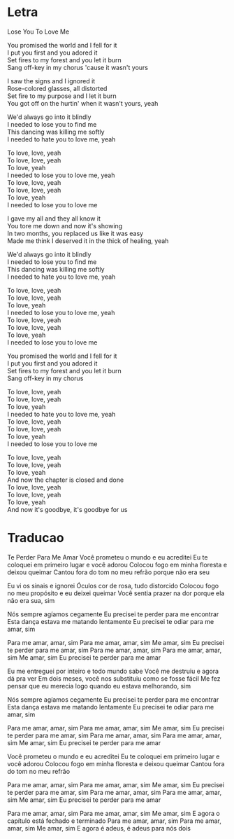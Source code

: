 

# Letra

Lose You To Love Me

You promised the world and I fell for it  
I put you first and you adored it  
Set fires to my forest and you let it burn  
Sang off-key in my chorus 'cause it wasn't yours

I saw the signs and I ignored it  
Rose-colored glasses, all distorted  
Set fire to my purpose and I let it burn  
You got off on the hurtin' when it wasn't yours, yeah

We'd always go into it blindly  
I needed to lose you to find me  
This dancing was killing me softly  
I needed to hate you to love me, yeah

To love, love, yeah  
To love, love, yeah  
To love, yeah  
I needed to lose you to love me, yeah  
To love, love, yeah  
To love, love, yeah  
To love, yeah  
I needed to lose you to love me

I gave my all and they all know it  
You tore me down and now it's showing  
In two months, you replaced us like it was easy  
Made me think I deserved it in the thick of healing, yeah

We'd always go into it blindly  
I needed to lose you to find me  
This dancing was killing me softly  
I needed to hate you to love me, yeah

To love, love, yeah  
To love, love, yeah  
To love, yeah  
I needed to lose you to love me, yeah  
To love, love, yeah  
To love, love, yeah  
To love, yeah  
I needed to lose you to love me

You promised the world and I fell for it  
I put you first and you adored it  
Set fires to my forest and you let it burn  
Sang off-key in my chorus

To love, love, yeah  
To love, love, yeah  
To love, yeah  
I needed to hate you to love me, yeah  
To love, love, yeah  
To love, love, yeah  
To love, yeah  
I needed to lose you to love me

To love, love, yeah  
To love, love, yeah  
To love, yeah  
And now the chapter is closed and done  
To love, love, yeah  
To love, love, yeah  
To love, yeah  
And now it's goodbye, it's goodbye for us


# Traducao

Te Perder Para Me Amar
Você prometeu o mundo e eu acreditei
Eu te coloquei em primeiro lugar e você adorou
Colocou fogo em minha floresta e deixou queimar
Cantou fora do tom no meu refrão porque não era seu

Eu vi os sinais e ignorei
Óculos cor de rosa, tudo distorcido
Colocou fogo no meu propósito e eu deixei queimar
Você sentia prazer na dor porque ela não era sua, sim

Nós sempre agíamos cegamente
Eu precisei te perder para me encontrar
Esta dança estava me matando lentamente
Eu precisei te odiar para me amar, sim

Para me amar, amar, sim
Para me amar, amar, sim
Me amar, sim
Eu precisei te perder para me amar, sim
Para me amar, amar, sim
Para me amar, amar, sim
Me amar, sim
Eu precisei te perder para me amar

Eu me entreguei por inteiro e todo mundo sabe
Você me destruiu e agora dá pra ver
Em dois meses, você nos substituiu como se fosse fácil
Me fez pensar que eu merecia logo quando eu estava melhorando, sim

Nós sempre agíamos cegamente
Eu precisei te perder para me encontrar
Esta dança estava me matando lentamente
Eu precisei te odiar para me amar, sim

Para me amar, amar, sim
Para me amar, amar, sim
Me amar, sim
Eu precisei te perder para me amar, sim
Para me amar, amar, sim
Para me amar, amar, sim
Me amar, sim
Eu precisei te perder para me amar

Você prometeu o mundo e eu acreditei
Eu te coloquei em primeiro lugar e você adorou
Colocou fogo em minha floresta e deixou queimar
Cantou fora do tom no meu refrão

Para me amar, amar, sim
Para me amar, amar, sim
Me amar, sim
Eu precisei te perder para me amar, sim
Para me amar, amar, sim
Para me amar, amar, sim
Me amar, sim
Eu precisei te perder para me amar

Para me amar, amar, sim
Para me amar, amar, sim
Me amar, sim
E agora o capítulo está fechado e terminado
Para me amar, amar, sim
Para me amar, amar, sim
Me amar, sim
E agora é adeus, é adeus para nós dois



